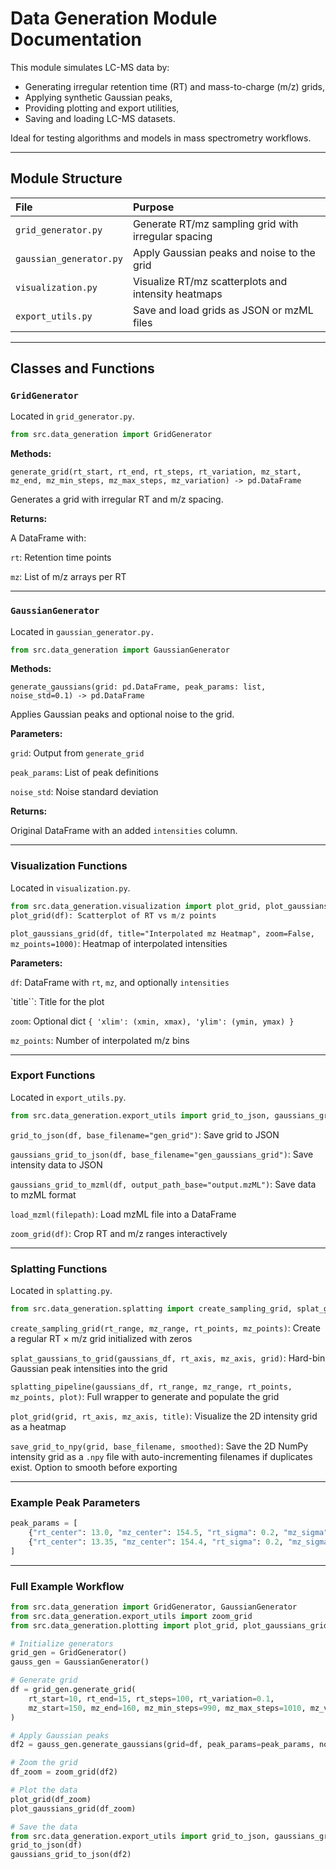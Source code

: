 # Data Generation Module Documentation

This module simulates LC-MS data by:

- Generating irregular retention time (RT) and mass-to-charge (m/z) grids,
- Applying synthetic Gaussian peaks,
- Providing plotting and export utilities,
- Saving and loading LC-MS datasets.

Ideal for testing algorithms and models in mass spectrometry workflows.

---

## Module Structure

| File | Purpose |
|:-----|:--------|
| `grid_generator.py` | Generate RT/mz sampling grid with irregular spacing |
| `gaussian_generator.py`| Apply Gaussian peaks and noise to the grid |
| `visualization.py` | Visualize RT/mz scatterplots and intensity heatmaps |
| `export_utils.py` | Save and load grids as JSON or mzML files |

---

## Classes and Functions

### `GridGenerator`

Located in `grid_generator.py`.

```python
from src.data_generation import GridGenerator
```

**Methods:**

`generate_grid(rt_start, rt_end, rt_steps, rt_variation, mz_start, mz_end, mz_min_steps, mz_max_steps, mz_variation) -> pd.DataFrame`

Generates a grid with irregular RT and m/z spacing.

**Returns:**

A DataFrame with:

`rt`: Retention time points

`mz`: List of m/z arrays per RT

---

### `GaussianGenerator`
Located in `gaussian_generator.py.`

```python
from src.data_generation import GaussianGenerator
```

**Methods:**

`generate_gaussians(grid: pd.DataFrame, peak_params: list, noise_std=0.1) -> pd.DataFrame`

Applies Gaussian peaks and optional noise to the grid.

**Parameters:**

`grid`: Output from `generate_grid`

`peak_params`: List of peak definitions

`noise_std`: Noise standard deviation

**Returns:**

Original DataFrame with an added `intensities` column.

---

### Visualization Functions
Located in `visualization.py`.

```python
from src.data_generation.visualization import plot_grid, plot_gaussians_grid
plot_grid(df): Scatterplot of RT vs m/z points
```

`plot_gaussians_grid(df, title="Interpolated mz Heatmap", zoom=False, mz_points=1000)`: Heatmap of interpolated 
intensities

**Parameters:**

`df`: DataFrame with `rt`, `mz`, and optionally `intensities`

`title``: Title for the plot

`zoom`: Optional dict `{ 'xlim': (xmin, xmax), 'ylim': (ymin, ymax) }`

`mz_points`: Number of interpolated m/z bins

---

### Export Functions
Located in `export_utils.py`.

```python
from src.data_generation.export_utils import grid_to_json, gaussians_grid_to_json, gaussians_grid_to_mzml, load_mzml, zoom_grid
```

`grid_to_json(df, base_filename="gen_grid")`: Save grid to JSON

`gaussians_grid_to_json(df, base_filename="gen_gaussians_grid")`: Save intensity data to JSON

`gaussians_grid_to_mzml(df, output_path_base="output.mzML")`: Save data to mzML format

`load_mzml(filepath)`: Load mzML file into a DataFrame

`zoom_grid(df)`: Crop RT and m/z ranges interactively

---

### Splatting Functions

Located in `splatting.py`.

```python
from src.data_generation.splatting import create_sampling_grid, splat_gaussians_to_grid, splatting_pipeline, plot_grid
```

`create_sampling_grid(rt_range, mz_range, rt_points, mz_points)`: Create a regular RT × m/z grid initialized with zeros

`splat_gaussians_to_grid(gaussians_df, rt_axis, mz_axis, grid)`: Hard-bin Gaussian peak intensities into the grid

`splatting_pipeline(gaussians_df, rt_range, mz_range, rt_points, mz_points, plot)`: Full wrapper to generate and populate the grid

`plot_grid(grid, rt_axis, mz_axis, title)`: Visualize the 2D intensity grid as a heatmap

`save_grid_to_npy(grid, base_filename, smoothed)`: Save the 2D NumPy intensity grid as a `.npy` file with auto-incrementing filenames if duplicates exist. Option to smooth before exporting

---

### Example Peak Parameters
```python
peak_params = [
    {"rt_center": 13.0, "mz_center": 154.5, "rt_sigma": 0.2, "mz_sigma": 0.04, "amplitude": 18000},
    {"rt_center": 13.35, "mz_center": 154.4, "rt_sigma": 0.2, "mz_sigma": 0.04, "amplitude": 45000}
]
```

---

### Full Example Workflow

```python
from src.data_generation import GridGenerator, GaussianGenerator
from src.data_generation.export_utils import zoom_grid
from src.data_generation.plotting import plot_grid, plot_gaussians_grid

# Initialize generators
grid_gen = GridGenerator()
gauss_gen = GaussianGenerator()

# Generate grid
df = grid_gen.generate_grid(
    rt_start=10, rt_end=15, rt_steps=100, rt_variation=0.1,
    mz_start=150, mz_end=160, mz_min_steps=990, mz_max_steps=1010, mz_variation=0.1
)

# Apply Gaussian peaks
df2 = gauss_gen.generate_gaussians(grid=df, peak_params=peak_params, noise_std=0.3)

# Zoom the grid
df_zoom = zoom_grid(df2)

# Plot the data
plot_grid(df_zoom)
plot_gaussians_grid(df_zoom)

# Save the data
from src.data_generation.export_utils import grid_to_json, gaussians_grid_to_json
grid_to_json(df)
gaussians_grid_to_json(df2)
```